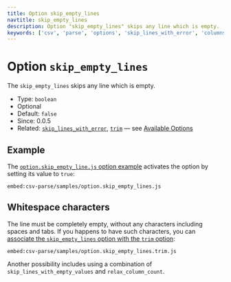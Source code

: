 ```yaml
---
title: Option skip_empty_lines
navtitle: skip_empty_lines
description: Option "skip_empty_lines" skips any line which is empty.
keywords: ['csv', 'parse', 'options', 'skip_lines_with_error', 'columns']
---
```


# Option `skip_empty_lines`

The `skip_empty_lines` skips any line which is empty.

* Type: `boolean`
* Optional
* Default: `false`
* Since: 0.0.5
* Related: [`skip_lines_with_error`](/parse/options/skip_lines_with_error/), [`trim`](/parse/options/trim/) &mdash; see [Available Options](/parse/options/#available-options)

## Example

The [`option.skip_empty_line.js` option example](https://github.com/adaltas/node-csv/blob/master/packages/csv-parse/samples/option.skip_empty_lines.js) activates the option by setting its value to `true`:

`embed:csv-parse/samples/option.skip_empty_lines.js`

## Whitespace characters

The line must be completely empty, without any characters including spaces and tabs. If you happens to have such characters, you can [associate the `skip_empty_lines` option with the `trim` option](https://github.com/adaltas/node-csv/blob/master/packages/csv-parse/samples/option.skip_empty_lines.trim.js):

`embed:csv-parse/samples/option.skip_empty_lines.trim.js`

Another possibility includes using a combination of `skip_lines_with_empty_values` and `relax_column_count`.
